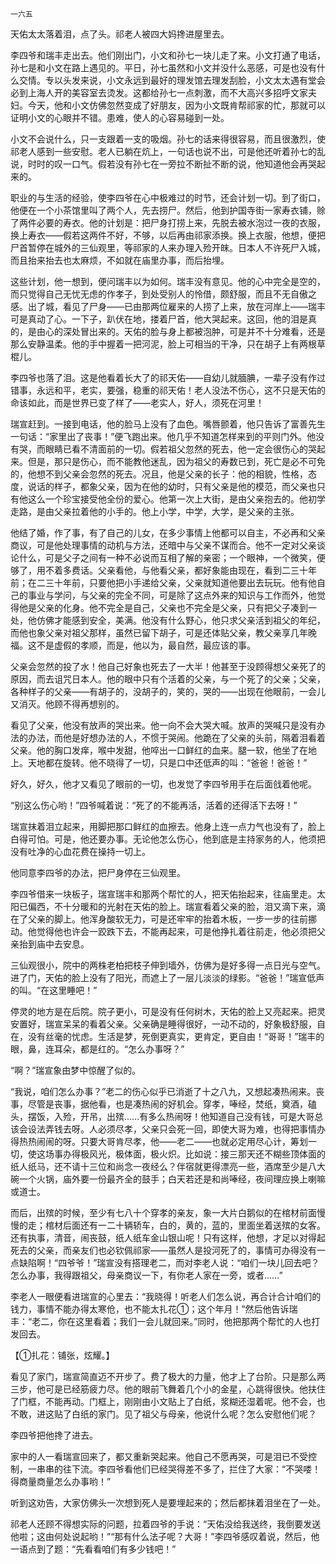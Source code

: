     一六五 

   天佑太太落着泪，点了头。祁老人被四大妈搀进屋里去。

   李四爷和瑞丰走出去。他们刚出门，小文和孙七一块儿走了来。小文打通了电话，孙七是和小文在路上遇见的。平日，孙七虽然和小文并没什么恶感，可是也没有什么交情。专以头发来说，小文永远到最好的理发馆去理发刮脸，小文太太遇有堂会必到上海人开的美容室去烫发。这都给孙七一点刺激，而不大高兴多招呼文家夫妇。今天，他和小文仿佛忽然变成了好朋友，因为小文既肯帮祁家的忙，那就可以证明小文的心眼并不错。患难，使人的心容易碰到一处。

   小文不会说什么，只一支跟着一支的吸烟。孙七的话来得很容易，而且很激烈，使祁老人感到一些安慰。老人已躺在炕上，一句话也说不出，可是他还听着孙七的乱说，时时的叹一口气。假若没有孙七在一旁拉不断扯不断的说，他知道他会再哭起来的。

   职业的与生活的经验，使李四爷在心中极难过的时节，还会计划一切。到了街口，他便在一个小茶馆里叫了两个人，先去捞尸。然后，他到护国寺街一家寿衣铺，赊了两件必要的寿衣。他的计划是：把尸身打捞上来，先脱去被水泡过一夜的衣服，换上寿衣——假若这两件不好，不够，以后再由祁家添换。换上衣服，他想，便把尸首暂停在城外的三仙观里，等祁家的人来办理入殓开皌。日本人不许死尸入城，而且抬来抬去也太麻烦，不如就在庙里办事，而后抬埋。

   这些计划，他一想到，便问瑞丰以为如何。瑞丰没有意见。他的心中完全是空的，而只觉得自己无忧无虑的作孝子，到处受别人的怜借，颇舒服，而且不无自傲之感。出了城，看见了尸身——已由那两位雇来的人捞了上来，放在河岸上——瑞丰可是真动了心。一下子，趴伏在地，搂着尸首，他大哭起来。这回，他的泪是真的，是由心的深处冒出来的。天佑的脸与身上都被泡肿，可是并不十分难看，还是那么安静温柔。他的手中握着一把河泥，脸上可相当的干净，只在胡子上有两根草棍儿。

   李四爷也落了泪。这是他看着长大了的祁天佑——自幼儿就腼腆，一辈子没有作过错事，永远和平，老实，要强，稳重的祁天佑！老人没法不伤心，这不只是天佑的命该如此，而是世界已变了样了——老实人，好人，须死在河里！

   瑞宣赶到。一接到电话，他的脸马上没有了血色。嘴唇颤着，他只告诉了富善先生一句话：“家里出了丧事！”便飞跑出来。他几乎不知道怎样来到的平则门外。他没有哭，而眼睛已看不清面前的一切。假若祖父忽然的死去，他一定会很伤心的哭起来。但是，那只是伤心，而不能教他迷乱，因为祖父的寿数已到，死亡是必不可免的，他想不到父亲会忽然的死去。况且，他是父亲的长子：他的相貌，性格，态度，说话的样子，都象父亲，因为在他的幼时，只有父亲是他的模范，而父亲也只有他这么一个珍宝接受他全份的爱心。他第一次上大街，是由父亲抱去的。他初学走路，是由父亲拉着他的小手的。他上小学，中学，大学，是父亲的主张。

   他结了婚，作了事，有了自己的儿女，在多少事情上他都可以自主，不必再和父亲商议，可是他处理事情的动机与方法，还暗中与父亲不谋而合。他不一定对父亲谈论什么，可是父子之间有一种不必说而互相了解的亲密；一个眼神，一个微笑，便够了，用不着多费话。父亲看他，与他看父亲，都好象能由现在，看到二三十年前；在二三十年前，只要他把小手递给父亲，父亲就知道他要出去玩玩。他有他自己的事业与学问，与父亲的完全不同，可是除了这点外来的知识与工作而外，他觉得他是父亲的化身。他不完全是自己，父亲也不完全是父亲，只有把父子凑到一处，他仿佛才能感到安全，美满。他没有什么野心，他只求父亲活到祖父的年纪，而他也象父亲对祖父那样，虽然已留下胡子，可是还体贴父亲，教父亲享几年晚福。这不是虚假的孝顺，而是，他以为，最自然，最应该的事。

   父亲会忽然的投了水！他自己好象也死去了一大半！他甚至于没顾得想父亲死了的原因，而去诅咒日本人。他的眼中只有个活着的父亲，与一个死了的父亲；父亲，各种样子的父亲——有胡子的，没胡子的，笑的，哭的——出现在他眼前，一会儿又消灭。他顾不得再想别的。

   看见了父亲，他没有放声的哭出来。他一向不会大哭大喊。放声的哭喊只是没有办法的办法，而他是好想办法的人，不惯于哭闹。他跪在了父亲的头前，隔着泪看着父亲。他的胸口发痒，喉中发甜，他啐出一口鲜红的血来。腿一软，他坐了在地上。天地都在旋转。他不晓得了一切，只是口中还低声的叫：“爸爸！爸爸！”

   好久，好久，他才又看见了眼前的一切，也发觉了李四爷用手在后面戗着他呢。

   “别这么伤心哟！”四爷喊着说：“死了的不能再活，活着的还得活下去呀！”

   瑞宣抹着泪立起来，用脚把那口鲜红的血擦去。他身上连一点力气也没有了，脸上白得可怕。可是，他还要办事。无论他怎么伤心，他到底是主持家务的人，他须把没有吐净的心血花费在操持一切上。

   他同意李四爷的办法，把尸身停在三仙观里。

   李四爷借来一块板子，瑞宣瑞丰和那两个帮忙的人，把天佑抬起来，往庙里走。太阳已偏西，不十分暖和的光射在天佑的脸上。瑞宣看着父亲的脸，泪又滴下来，滴在了父亲的脚上。他浑身酸软无力，可是还牢牢的抬着木板，一步一步的往前挪动。他觉得他也许会一跤跌下去，不能再起来，可是他挣扎着往前走，他必须把父亲抬到庙中去安息。

   三仙观很小，院中的两株老柏把枝子伸到墙外，仿佛为是好多得一点日光与空气。进了门，天佑的脸上没有了阳光，而遮上了一层儿淡淡的绿影。“爸爸！”瑞宣低声的叫。“在这里睡吧！”

   停灵的地方是在后院。院子更小，可是没有任何树木，天佑的脸上又亮起来。把灵安置好，瑞宣呆呆的看着父亲。父亲确是睡得很好，一动不动的，好象极舒服，自在，没有丝毫的忧虑。生活是梦，死倒更真实，更肯定，更自由！“哥哥！”瑞丰的眼，鼻，连耳朵，都是红的。“怎么办事呀？”

   “啊？”瑞宣象由梦中惊醒了似的。

   “我说，咱们怎么办事？”老二的伤心似乎已消逝了十之八九，又想起凑热闹来。丧事，尽管是丧事，据他看，也是凑热闹的好机会。穿孝，唪经，焚纸，奠酒，磕头，摆饭，入殓，开吊，出殡……有多么热闹呀！他知道自己没有钱，可是大哥总该会设法弄钱去呀。人必须尽孝，父亲只会死一回，即使大哥为难，也得把事情办得热热闹闹的呀。只要大哥肯尽孝，他——老二——也就必定用尽心计，筹划一切，使这场事办得极风光，极体面，极火炽。比如说：接三那天还不糊些顶体面的纸人纸马，还不请十三位和尚念一夜经么？伴宿就更得漂亮一些，酒席至少是八大碗一个火锅，庙外要一份最齐全的鼓手；白天若还是和尚唪经，夜间理应换上喇嘛或道士。

   而后，出殡的时候，至少有七八十个穿孝的亲友，象一大片白鹅似的在棺材前面慢慢的走；棺材后面还有一二十辆轿车，白的，黄的，蓝的，里面坐着送殡的女客。还有执事，清音，闹丧鼓，纸人纸车金山银山呢！只有这样，他想，才足以对得起死去的父亲，而亲友们也必钦佩祁家——虽然人是投河死了的，事情可办得没有一点缺陷啊！“四爷爷！”瑞宣没有搭理老二，而对李老人说：“咱们一块儿回去吧？怎么办事，我得跟祖父，母亲商议一下，有你老人家在一旁，或者……”

   李老人一眼便看进瑞宣的心里去：“我晓得！听老人们怎么说，再合计合计咱们的钱力，事情不能办得太寒伧，也不能太扎花①；这个年月！”然后他告诉瑞丰：“老二，你在这里看着；我们一会儿就回来。”同时，他把那两个帮忙的人也打发回去。

   【①扎花：铺张，炫耀。】

   看见了家门，瑞宣简直迈不开步了。费了极大的力量，他才上了台阶。只是那么两三步，他可是已经筋疲力尽。他的眼前飞舞着几个小的金星，心跳得很快。他扶住了门框，不能再动。门框上，刚刚由小文贴上了白纸，浆糊还湿着呢。他不会，也不敢，进这贴了白纸的家门。见了祖父与母亲，他说什么呢？怎么安慰他们呢？

   李四爷把他搀了进去。

   家中的人一看瑞宣回来了，都又重新哭起来。他自己不愿再哭，可是泪已不受控制，一串串的往下流。李四爷看他们已经哭得差不多了，拦住了大家：“不哭喽！得商量商量怎么办事哟！”

   听到这劝告，大家仿佛头一次想到死人是要埋起来的；然后都抹着泪坐在了一处。

   祁老人还顾不得想实际的问题，拉着四爷的手说：“天佑没给我送终，我倒要发送他啦；这由何处说起哟！”“那有什么法子呢？大哥！”李四爷感叹着说，然后，他一语点到了题：“先看看咱们有多少钱吧！”

